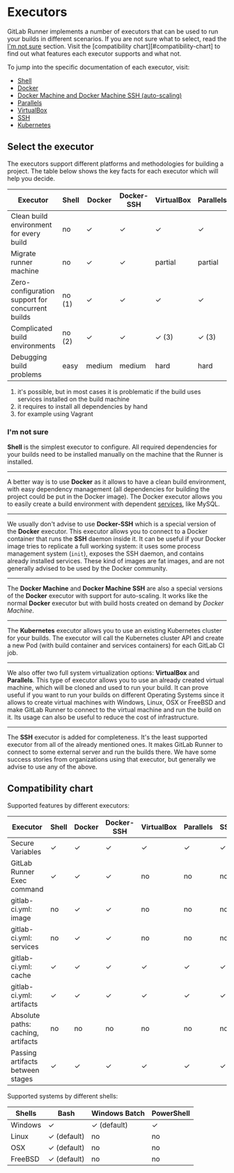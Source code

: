 # Executors

GitLab Runner implements a number of executors that can be used to run your
builds in different scenarios. If you are not sure what to select, read the
[I'm not sure](#imnotsure) section.
Visit the [compatibility chart][#compatibility-chart] to find
out what features each executor supports and what not.

To jump into the specific documentation of each executor, visit:

- [Shell](shell.md)
- [Docker](docker.md)
- [Docker Machine and Docker Machine SSH (auto-scaling)](install/autoscaling.md)
- [Parallels](parallels.md)
- [VirtualBox](virtualbox.md)
- [SSH](ssh.md)
- [Kubernetes](kubernetes.md)

## Select the executor

The executors support different platforms and methodologies for building a
project. The table below shows the key facts for each executor which will help
you decide.

| Executor                                          | Shell   | Docker | Docker-SSH | VirtualBox | Parallels | SSH  | Kubernetes |
|---------------------------------------------------|---------|--------|------------|------------|-----------|------|------------|
| Clean build environment for every build           | no      | ✓      | ✓          | ✓          | ✓         | no   | ✓          |
| Migrate runner machine                            | no      | ✓      | ✓          | partial    | partial   | no   | ✓          |
| Zero-configuration support for concurrent builds  | no (1)  | ✓      | ✓          | ✓          | ✓         | no   | ✓          |
| Complicated build environments                    | no (2)  | ✓      | ✓          | ✓ (3)      | ✓ (3)     | no   | ✓          |
| Debugging build problems                          | easy    | medium | medium     | hard       | hard      | easy | medium     |

1. it's possible, but in most cases it is problematic if the build uses services
   installed on the build machine
2. it requires to install all dependencies by hand
3. for example using Vagrant

### I'm not sure

**Shell** is the simplest executor to configure. All required dependencies for
your builds need to be installed manually on the machine that the Runner is
installed.

---

A better way is to use **Docker** as it allows to have a clean build environment,
with easy dependency management (all dependencies for building the project could
be put in the Docker image). The Docker executor allows you to easily create
a build environment with dependent [services], like MySQL.

---

We usually don't advise to use **Docker-SSH** which is a special version of
the **Docker** executor. This executor allows you to connect to a Docker
container that runs the **SSH** daemon inside it. It can be useful if your
Docker image tries to replicate a full working system: it uses some process
management system (`init`), exposes the SSH daemon, and contains already
installed services. These kind of images are fat images, and are not generally
advised to be used by the Docker community.

---

The **Docker Machine** and **Docker Machine SSH** are also a special versions
of the **Docker** executor with support for auto-scaling. It works like the
normal **Docker** executor but with build hosts created on demand by
_Docker Machine_.

---

The **Kubernetes**  executor allows you to use an existing Kubernetes cluster
for your builds. The executor will call the Kubernetes cluster API
and create a new Pod (with build container and services containers) for
each GitLab CI job.

---

We also offer two full system virtualization options: **VirtualBox** and
**Parallels**. This type of executor allows you to use an already created
virtual machine, which will be cloned and used to run your build. It can prove
useful if you want to run your builds on different Operating Systems since it
allows to create virtual machines with Windows, Linux, OSX or FreeBSD and make
GitLab Runner to connect to the virtual machine and run the build on it. Its
usage can also be useful to reduce the cost of infrastructure.

---

The **SSH** executor is added for completeness. It's the least supported
executor from all of the already mentioned ones. It makes GitLab Runner to
connect to some external server and run the builds there. We have some success
stories from organizations using that executor, but generally we advise to use
any of the above.

## Compatibility chart

Supported features by different executors:

| Executor                              | Shell   | Docker | Docker-SSH | VirtualBox | Parallels | SSH  |
|---------------------------------------|---------|--------|------------|------------|-----------|------|
| Secure Variables                      | ✓       | ✓      | ✓          | ✓          | ✓         | ✓    |
| GitLab Runner Exec command            | ✓       | ✓      | ✓          | no         | no        | no   |
| gitlab-ci.yml: image                  | no      | ✓      | ✓          | no         | no        | no   |
| gitlab-ci.yml: services               | no      | ✓      | ✓          | no         | no        | no   |
| gitlab-ci.yml: cache                  | ✓       | ✓      | ✓          | ✓          | ✓         | ✓    |
| gitlab-ci.yml: artifacts              | ✓       | ✓      | ✓          | ✓          | ✓         | ✓    |
| Absolute paths: caching, artifacts    | no      | no     | no         | no         | no        | no   |
| Passing artifacts between stages      | ✓       | ✓      | ✓          | ✓          | ✓         | ✓    |

Supported systems by different shells:

| Shells                                | Bash        | Windows Batch  | PowerShell |
|---------------------------------------|-------------|----------------|------------|
| Windows                               | ✓           | ✓ (default)    | ✓          |
| Linux                                 | ✓ (default) | no             | no         |
| OSX                                   | ✓ (default) | no             | no         |
| FreeBSD                               | ✓ (default) | no             | no         |

[services]: https://docs.gitlab.com/ce/ci/services/README.html
